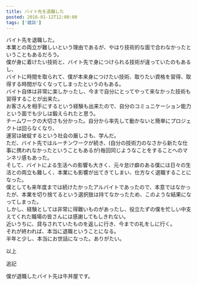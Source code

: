 ```yaml
---
title: バイト先を退職した
posted: 2016-01-12T12:00:00
tags: ['雑談']
---
```


バイト先を退職した。  
本業との両立が難しいという理由であるが、やはり技術的な面で合わなかったということもあるだろう。  
僕が身に着けたい技術と、バイト先で身につけられる技術が違っていたのもあるし、  
バイトに時間を取られて、僕が本来身につけたい技術、取りたい資格を習得、取得する時間がなくなってしまったというのもある。  
バイト自体は非常に楽しかったし、今まで自分にとってやって来なかった技術も習得することが出来た。  
お客さんを相手にするという経験も出来たので、自分のコミュニケーション能力という面でも少しは鍛えられたと思う。  
チームワークの大切さも分かった。自分から率先して動かないと簡単にプロジェクトは回らなくなり、  
運営は破綻するという社会の厳しさも、学んだ。  
ただ、バイト先ではルーチンワークが続き、(自分の技術力のなさから新たな仕事に携われなかったということもあるが)毎回同じようなことをすることへのマンネリ感もあった。  
そして、バイトによる生活への影響も大きく、元々怠け癖のある僕には日々の生活との両立も難しく、本業にも影響が出てきてしまい、仕方なく退職することになった。  
僕としても来年度までは続けたかったアルバイトであったので、本意ではなかったが、本業を切り捨てるという選択肢は持てなかったため、このような結果になってしまった。  
しかし、経験としては非常に得難いものがあったし、役立たずの僕を忙しい中支えてくれた職場の皆さんには感謝してもしきれない。  
近いうちに、貸与されていたものを返しに行き、今までの礼をしに行く。  
それが終われば、本当に退職ということになる。  
半年と少し、本当にお世話になった。ありがたい。  
  
以上  
  
追記  
  
僕が退職したバイト先は牛丼屋です。

